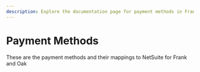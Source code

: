 ```yaml
---
description: Explore the documentation page for payment methods in Frank and Oak.
---
```


# Payment Methods

These are the payment methods and their mappings to NetSuite for Frank and Oak
